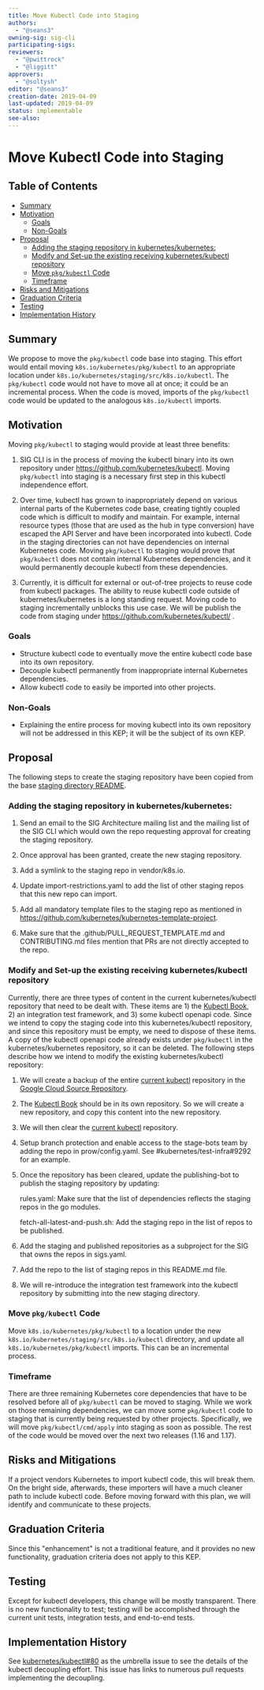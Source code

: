 ```yaml
---
title: Move Kubectl Code into Staging
authors:
  - "@seans3"
owning-sig: sig-cli
participating-sigs:
reviewers:
  - "@pwittrock"
  - "@liggitt"
approvers:
  - "@soltysh"
editor: "@seans3"
creation-date: 2019-04-09
last-updated: 2019-04-09
status: implementable
see-also:
---
```



# Move Kubectl Code into Staging

## Table of Contents

<!-- toc -->
- [Summary](#summary)
- [Motivation](#motivation)
  - [Goals](#goals)
  - [Non-Goals](#non-goals)
- [Proposal](#proposal)
  - [Adding the staging repository in kubernetes/kubernetes:](#adding-the-staging-repository-in-kuberneteskubernetes)
  - [Modify and Set-up the existing receiving kubernetes/kubectl repository](#modify-and-set-up-the-existing-receiving-kuberneteskubectl-repository)
  - [Move <code>pkg/kubectl</code> Code](#move--code)
  - [Timeframe](#timeframe)
- [Risks and Mitigations](#risks-and-mitigations)
- [Graduation Criteria](#graduation-criteria)
- [Testing](#testing)
- [Implementation History](#implementation-history)
<!-- /toc -->

## Summary

We propose to move the `pkg/kubectl` code base into staging. This effort would
entail moving `k8s.io/kubernetes/pkg/kubectl` to an appropriate location under
`k8s.io/kubernetes/staging/src/k8s.io/kubectl`. The `pkg/kubectl`
code would not have to move all at once; it could be an incremental process. When
the code is moved, imports of the `pkg/kubectl` code would be updated to the
analogous `k8s.io/kubectl` imports.

## Motivation

Moving `pkg/kubectl` to staging would provide at least three benefits:

1. SIG CLI is in the process of moving the kubectl binary into its own repository
under https://github.com/kubernetes/kubectl. Moving `pkg/kubectl` into staging
is a necessary first step in this kubectl independence effort.

2. Over time, kubectl has grown to inappropriately depend on various internal
parts of the Kubernetes code base, creating tightly coupled code which is
difficult to modify and maintain. For example, internal resource types (those
that are used as the hub in type conversion) have escaped the API Server and
have been incorporated into kubectl. Code in the staging directories can not
have dependencies on internal Kubernetes code. Moving `pkg/kubectl` to staging would
prove that `pkg/kubectl` does not contain internal Kubernetes dependencies, and it
would permanently decouple kubectl from these dependencies.

3. Currently, it is difficult for external or out-of-tree projects to reuse code
from kubectl packages. The ability to reuse kubectl code outside of
kubernetes/kubernetes is a long standing request. Moving code to staging
incrementally unblocks this use case. We will be publish the code from staging
under https://github.com/kubernetes/kubectl/ .

### Goals

- Structure kubectl code to eventually move the entire kubectl code base into
  its own repository.
- Decouple kubectl permanently from inappropriate internal Kubernetes dependencies.
- Allow kubectl code to easily be imported into other projects.

### Non-Goals

- Explaining the entire process for moving kubectl into its own repository will
not be addressed in this KEP; it will be the subject of its own KEP.

## Proposal

The following steps to create the staging repository have been copied from
the base [staging directory README](https://github.com/kubernetes/kubernetes/tree/master/staging).

### Adding the staging repository in kubernetes/kubernetes:

1. Send an email to the SIG Architecture mailing list and the mailing list of
   the SIG CLI which would own the repo requesting approval for creating the
   staging repository.

2. Once approval has been granted, create the new staging repository.

3. Add a symlink to the staging repo in vendor/k8s.io.

4. Update import-restrictions.yaml to add the list of other staging repos that
   this new repo can import.

5. Add all mandatory template files to the staging repo as mentioned in
   https://github.com/kubernetes/kubernetes-template-project.

6. Make sure that the .github/PULL_REQUEST_TEMPLATE.md and CONTRIBUTING.md files
   mention that PRs are not directly accepted to the repo.

### Modify and Set-up the existing receiving kubernetes/kubectl repository

Currently, there are three types of content in the current kubernetes/kubectl
repository that need to be dealt with. These items are 1) the [Kubectl
Book](https://kubectl.docs.k8s.io/), 2) an integration test framework, and 3)
some kubectl openapi code. Since we intend to copy the staging code into this
kubernetes/kubectl repository, and since this repository must be empty, we need
to dispose of these items. A copy of the kubectl openapi code already exists
under `pkg/kubectl` in the kubernetes/kubernetes repository, so it can be
deleted. The following steps describe how we intend to modify the existing
kubernetes/kubectl repository:

1. We will create a backup of the entire [current
   kubectl](https://github.com/kubernetes/kubectl) repository in the [Google
   Cloud Source Repository](https://cloud.google.com/source-repositories/).

2. The [Kubectl Book](https://kubectl.docs.k8s.io/) should be in its own
   repository. So we will create a new repository, and copy this content into
   the new repository.

3. We will then clear the [current
   kubectl](https://github.com/kubernetes/kubectl) repository.

4. Setup branch protection and enable access to the stage-bots team by adding
   the repo in prow/config.yaml. See #kubernetes/test-infra#9292 for an
   example.

5. Once the repository has been cleared, update the publishing-bot to publish
   the staging repository by updating:

   rules.yaml: Make sure that the list of dependencies reflects the staging
   repos in the go modules.

   fetch-all-latest-and-push.sh: Add the staging repo in the list of repos to be
   published.

6. Add the staging and published repositories as a subproject for the SIG that
   owns the repos in sigs.yaml.

7. Add the repo to the list of staging repos in this README.md file.

8. We will re-introduce the integration test framework into the kubectl
   repository by submitting into the new staging directory.

### Move `pkg/kubectl` Code

Move `k8s.io/kubernetes/pkg/kubectl` to a location under the new
`k8s.io/kubernetes/staging/src/k8s.io/kubectl` directory, and update all
`k8s.io/kubernetes/pkg/kubectl` imports. This can be an incremental process.

### Timeframe

There are three remaining Kubernetes core dependencies that have to be resolved
before all of `pkg/kubectl` can be moved to staging. While we work on those
remaining dependencies, we can move some `pkg/kubectl` code to staging that is
currently being requested by other projects. Specifically, we will move
`pkg/kubectl/cmd/apply` into staging as soon as possible. The rest of the code
would be moved over the next two releases (1.16 and 1.17).

## Risks and Mitigations

If a project vendors Kubernetes to import kubectl code, this will break them.
On the bright side, afterwards, these importers will have a much cleaner path to
include kubectl code. Before moving forward with this plan, we will identify and
communicate to these projects.

## Graduation Criteria

Since this "enhancement" is not a traditional feature, and it provides no new
functionality, graduation criteria does not apply to this KEP.

## Testing

Except for kubectl developers, this change will be mostly transparent. There is
no new functionality to test; testing will be accomplished through the current
unit tests, integration tests, and end-to-end tests.

## Implementation History

See [kubernetes/kubectl#80](https://github.com/kubernetes/kubectl/issues/80) as
the umbrella issue to see the details of the kubectl decoupling effort. This
issue has links to numerous pull requests implementing the decoupling.
